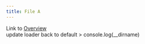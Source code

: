 ```yaml
---
title: File A
---
```

Link to [Overview](../overview)  
update loader back to default > console.log(__dirname)
